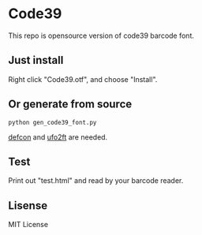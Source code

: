 # Code39

This repo is opensource version of code39 barcode font.  

## Just install

Right click "Code39.otf", and choose "Install".  

## Or generate from source

`python gen_code39_font.py`  
  
[defcon](https://github.com/robotools/defcon) and [ufo2ft](https://github.com/googlefonts/ufo2ft) are needed.  

## Test

Print out "test.html" and read by your barcode reader.  

## Lisense

MIT License  
